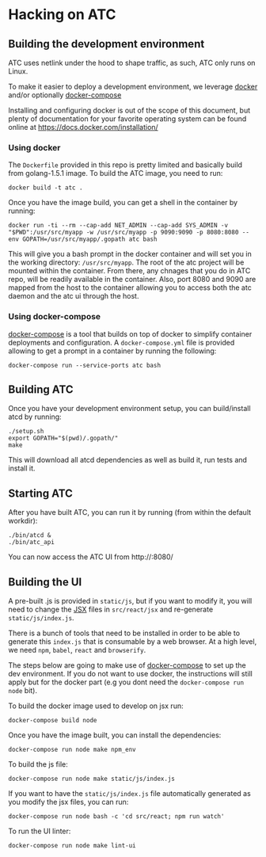 # Hacking on ATC

## Building the development environment

ATC uses netlink under the hood to shape traffic, as such, ATC only runs on Linux.

To make it easier to deploy a development environment, we leverage [docker](https://www.docker.com/) and/or optionally [docker-compose](https://docs.docker.com/compose/)

Installing and configuring docker is out of the scope of this document, but plenty of documentation for your favorite operating system can be found online at https://docs.docker.com/installation/

### Using docker

The `Dockerfile` provided in this repo is pretty limited and basically build from golang-1.5.1 image. To build the ATC image, you need to run:

```
docker build -t atc .
```

Once you have the image build, you can get a shell in the container by running:

```
docker run -ti --rm --cap-add NET_ADMIN --cap-add SYS_ADMIN -v "$PWD":/usr/src/myapp -w /usr/src/myapp -p 9090:9090 -p 8080:8080 --env GOPATH=/usr/src/myapp/.gopath atc bash
```

This will give you a bash prompt in the docker container and will set you in the working directory: `/usr/src/myapp`. The root of the atc project will be mounted within the container. From there, any chnages that you do in ATC repo, will be readily available in the container.
Also, port 8080 and 9090 are mapped from the host to the container allowing you to access both the atc daemon and the atc ui through the host.

### Using docker-compose

[docker-compose](https://docs.docker.com/compose/) is a tool that builds on top of docker to simplify container deployments and configuration. A `docker-compose.yml` file is provided allowing to get a prompt in a container by running the following:

```
docker-compose run --service-ports atc bash
```

## Building ATC

Once you have your development environment setup, you can build/install atcd by running:

```
./setup.sh
export GOPATH="$(pwd)/.gopath/"
make
```

This will download all atcd dependencies as well as build it, run tests and install it.

## Starting ATC

After you have built ATC, you can run it by running (from within the default workdir):

```
./bin/atcd &
./bin/atc_api
```

You can now access the ATC UI from http://<dockerip>:8080/

## Building the UI

A pre-built .js is provided in `static/js`, but if you want to modify it, you will need to change the [JSX](https://facebook.github.io/react/docs/getting-started.html) files in `src/react/jsx` and re-generate `static/js/index.js`.

There is a bunch of tools that need to be installed in order to be able to generate this `index.js` that is consumable by a web browser. At a high level, we need `npm`, `babel`, `react` and `browserify`.

The steps below are going to make use of [docker-compose](https://docs.docker.com/compose/) to set up the dev environment. If you do not want to use docker, the instructions will still apply but for the docker part (e.g you dont need the `docker-compose run node` bit).

To build the docker image used to develop on jsx run:
```
docker-compose build node
```

Once you have the image built, you can install the dependencies:
```
docker-compose run node make npm_env
```

To build the js file:
```
docker-compose run node make static/js/index.js
```

If you want to have the `static/js/index.js` file automatically generated as you modify the jsx files, you can run:
```
docker-compose run node bash -c 'cd src/react; npm run watch'
```


To run the UI linter:
```
docker-compose run node make lint-ui
```
